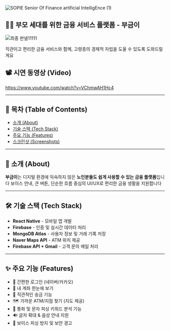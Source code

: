 ![SOPIE Senior Of Finance   artificial IntelligEnce (1)](https://github.com/user-attachments/assets/503ee1ed-bde8-418f-95fa-5ef24bb450c0)

## 👵👴 부모 세대를 위한 금융 서비스 플랫폼 - 부금이

![최종 판넬11111](https://github.com/user-attachments/assets/87005d1c-d6c1-4bba-879d-51129a855592)

직관이고 편리한 금융 서비스와 함께,
고령층의 경제적 자립을 도울 수 있도록 도와드릴게요

## 📽️ 시연 동영상 (Video)
https://www.youtube.com/watch?v=VChmwAH1Hc4

---

## 🧭 목차 (Table of Contents)

- [소개 (About)](#소개-about)
- [기술 스택 (Tech Stack)](#기술-스택-tech-stack)
- [주요 기능 (Features)](#주요-기능-features)
- [스크린샷 (Screenshots)](#스크린샷-screenshots)

---

## 📌 소개 (About)

**부금이**는 디지털 환경에 익숙하지 않은 **노인분들도 쉽게 사용할 수 있는 금융 플랫폼**입니다
보이스 안내, 큰 버튼, 단순한 흐름 중심의 UI/UX로 편리한 금융 생활을 지원합니다

---

## 🛠️ 기술 스택 (Tech Stack)

- **React Native** - 모바일 앱 개발
- **Firebase** - 인증 및 실시간 데이터 처리
- **MongoDB Atlas** - 사용자 정보 및 거래 기록 저장
- **Naver Maps API** - ATM 위치 제공
- **Firebase API + Gmail** - 고객 문의 메일 처리

---

## ✨ 주요 기능 (Features)

- 🔐 간편한 로그인 (네이버/카카오)
- 🏦 내 계좌 한눈에 보기
- 💸 직관적인 송금 기능
- 🗺️ 가까운 ATM/지점 찾기 (지도 제공)
- 🧾 통화 및 문자 피싱 키워드 분석 기능
- 🔊 글자 확대 & 음성 안내 지원
- 🛟 보이스 피싱 방지 및 보안 경고
